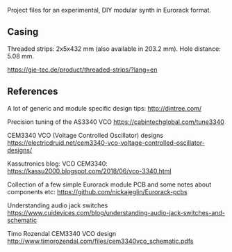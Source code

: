 Project files for an experimental, DIY modular synth in Eurorack format.

## Casing

Threaded strips: 2x5x432 mm (also available in 203.2 mm). Hole distance: 5.08 mm.

https://gie-tec.de/product/threaded-strips/?lang=en

## References

A lot of generic and module specific design tips:
http://dintree.com/

Precision tuning of the AS3340 VCO
https://cabintechglobal.com/tune3340

CEM3340 VCO (Voltage Controlled Oscillator) designs
https://electricdruid.net/cem3340-vco-voltage-controlled-oscillator-designs/

Kassutronics blog: VCO CEM3340:
https://kassu2000.blogspot.com/2018/06/vco-3340.html

Collection of a few simple Eurorack module PCB and some notes about
components etc:
https://github.com/nickajeglin/Eurorack-pcbs

Understanding audio jack switches
https://www.cuidevices.com/blog/understanding-audio-jack-switches-and-schematic

Timo Rozendal CEM3340 VCO design
http://www.timorozendal.com/files/cem3340vco_schematic.pdfs
